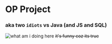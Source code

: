 # OP Project

### aka two `idiots` vs Java (and JS and SQL)

![what am i doing here](https://programmerhumor.io/wp-content/uploads/2021/11/programmerhumor-io-java-memes-backend-memes-234ba13694ba013.png)
~~it's funny coz its true~~

